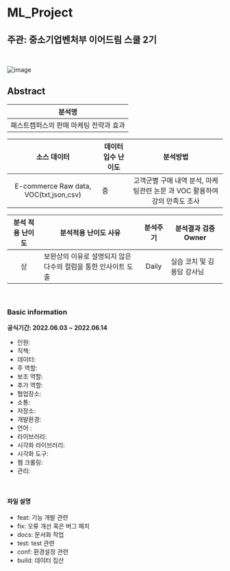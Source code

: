 # ML_Project

## 주관: 중소기업벤처부 이어드림 스쿨 2기

<br>

![image](https://user-images.githubusercontent.com/86671456/171619107-8d5506bf-349e-4163-9694-c3ad99adac9d.png)


## Abstract

| 분석명 |  
|:-----:|
| 패스트캠퍼스의 판매 마케팅 전략과 효과 |

|  소스 데이터 |     데이터 입수 난이도    |      분석방법     |
|:------------------:| -----|:---------------:|
| E-commerce Raw data, VOC(txt,json,csv)|중 | 고객군별 구매 내역 분석, 마케팅관련 논문 과 VOC 활용하여 강의 만족도 조사  |

|  분석 적용 난이도  |     분석적용 난이도 사유    |      분석주기     | 분석결과 검증 Owner|
|:-----:| --------------------------------------- |:---------------:|----------------|
|상 | 보완상의 이유로 설명되지 않은 다수의 컬럼을 통한 인사이트 도출    | Daily  | 실습 코치 및 김용담 강사님 |



<br>


### Basic information

**공식기간: 2022.06.03 ~ 2022.06.14**


- 인원:
- 직책: 
- 데이터: 
- 주 역할:
- 보조 역할: 
- 추가 역할:
- 협업장소: 
- 소통: 
- 저장소: 
- 개발환경: 
- 언어 :
- 라이브러리:
- 시각화 라이브러리: 
- 시각화 도구: 
- 웹 크롤링: 
- 관리: 

<br>

#### 파일 설명

- feat: 기능 개발 관련
- fix: 오류 개선 혹은 버그 패치
- docs: 문서화 작업
- test: test 관련
- conf: 환경설정 관련
- build: 데이터 집산
